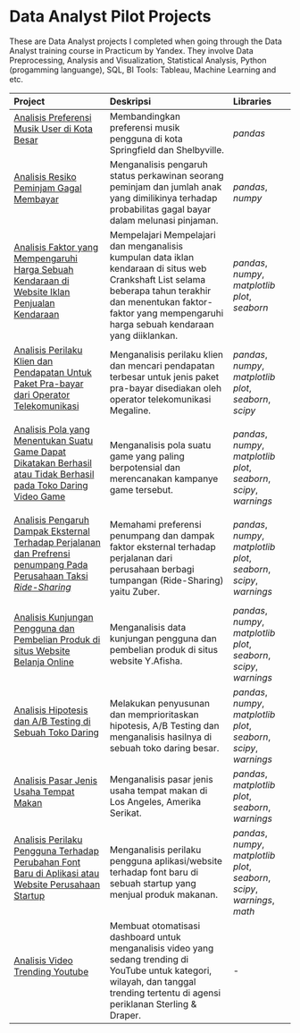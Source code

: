 # Data Analyst Pilot Projects
These are Data Analyst projects I completed when going through the Data Analyst training course in Practicum by Yandex. They involve Data Preprocessing, Analysis and Visualization, Statistical Analysis, Python (progamming languange), SQL, BI Tools: Tableau, Machine Learning and etc.

Project | Deskripsi | Libraries
:-------- | :------------ | :-------- |
<a href="https://github.com/ariqdewop/Practicum_Data_Analyst/tree/Project-01" title="Analisis Preferensi Musik User di Kota Besar"> Analisis Preferensi Musik User di Kota Besar</a></p> | Membandingkan preferensi musik pengguna di kota Springfield dan Shelbyville. | *pandas*
<a href="https://github.com/ariqdewop/Practicum_Data_Analyst/tree/Project-02" title="Analisis Resiko Peminjam Gagal Membayar"> Analisis Resiko Peminjam Gagal Membayar</a></p> | Menganalisis pengaruh status perkawinan seorang peminjam dan jumlah anak yang dimilikinya terhadap probabilitas gagal bayar dalam melunasi pinjaman. | *pandas*, *numpy*
<a href="https://github.com/ariqdewop/Practicum_Data_Analyst/tree/Project-03" title="Analisis Faktor yang Mempengaruhi Harga Sebuah Kendaraan di Website Iklan Penjualan Kendaraan"> Analisis Faktor yang Mempengaruhi Harga Sebuah Kendaraan di Website Iklan Penjualan Kendaraan</a></p> | Mempelajari Mempelajari dan menganalisis kumpulan data iklan kendaraan di situs web Crankshaft List selama beberapa tahun terakhir dan menentukan faktor-faktor yang mempengaruhi harga sebuah kendaraan yang diiklankan. | *pandas*, *numpy*, *matplotlib plot*, *seaborn*
<a href="https://github.com/ariqdewop/Practicum_Data_Analyst/tree/Project-04" title="Analisis Perilaku Klien dan Pendapatan Untuk Paket Pra-bayar dari Operator Telekomunikasi"> Analisis Perilaku Klien dan Pendapatan Untuk Paket Pra-bayar dari Operator Telekomunikasi</a></p> | Menganalisis perilaku klien dan mencari pendapatan terbesar untuk jenis paket pra-bayar disediakan oleh operator telekomunikasi Megaline. | *pandas*, *numpy*, *matplotlib plot*, *seaborn*, *scipy*
<a href="https://github.com/ariqdewop/Practicum_Data_Analyst/tree/Project-05" title="Analisis Pola yang Menentukan Suatu Game Dapat Dikatakan Berhasil atau Tidak Berhasil pada Toko Daring Video Game"> Analisis Pola yang Menentukan Suatu Game Dapat Dikatakan Berhasil atau Tidak Berhasil pada Toko Daring Video Game</a></p> | Menganalisis pola suatu game yang paling berpotensial dan merencanakan kampanye game tersebut. | *pandas*, *numpy*, *matplotlib plot*, *seaborn*, *scipy*, *warnings*
<a href="https://github.com/ariqdewop/Practicum_Data_Analyst/tree/Project-06" title="Analisis Pengaruh Dampak Eksternal Terhadap Perjalanan dan Prefrensi penumpang Pada Perusahaan Taksi *Ride-Sharing*"> Analisis Pengaruh Dampak Eksternal Terhadap Perjalanan dan Prefrensi penumpang Pada Perusahaan Taksi *Ride-Sharing*</a></p> | Memahami preferensi penumpang dan dampak faktor eksternal terhadap perjalanan dari perusahaan berbagi tumpangan (Ride-Sharing) yaitu Zuber. | *pandas*, *numpy*, *matplotlib plot*, *seaborn*, *scipy*, *warnings*
<a href="https://github.com/ariqdewop/Practicum_Data_Analyst/tree/Project-07" title="Analisis Kunjungan Pengguna dan Pembelian Produk di situs Website Belanja Online"> Analisis Kunjungan Pengguna dan Pembelian Produk di situs Website Belanja Online</a></p> | Menganalisis data kunjungan pengguna dan pembelian produk di situs website Y.Afisha. | *pandas*, *numpy*, *matplotlib plot*, *seaborn*, *scipy*, *warnings*
<a href="https://github.com/ariqdewop/Practicum_Data_Analyst/tree/Project-08" title="Analisis Hipotesis dan A/B Testing di Sebuah Toko Daring"> Analisis Hipotesis dan A/B Testing di Sebuah Toko Daring</a></p> | Melakukan penyusunan dan memprioritaskan hipotesis, A/B Testing dan menganalisis hasilnya di sebuah toko daring besar. | *pandas*, *numpy*, *matplotlib plot*, *seaborn*, *scipy*, *warnings*
<a href="https://github.com/ariqdewop/Practicum_Data_Analyst/tree/Project-09" title="Analisis Pasar Jenis Usaha Tempat Makan"> Analisis Pasar Jenis Usaha Tempat Makan</a></p> | Menganalisis pasar jenis usaha tempat makan di Los Angeles, Amerika Serikat. | *pandas*, *matplotlib plot*, *seaborn*, *warnings*
<a href="https://github.com/ariqdewop/Practicum_Data_Analyst/tree/Project-10" title="Analisis Perilaku Pengguna Terhadap Perubahan Font Baru di Aplikasi atau Website Perusahaan Startup"> Analisis Perilaku Pengguna Terhadap Perubahan Font Baru di Aplikasi atau Website Perusahaan Startup</a></p> | Menganalisis perilaku pengguna aplikasi/website terhadap font baru di sebuah startup yang menjual produk makanan. | *pandas*, *numpy*, *matplotlib plot*, *seaborn*, *scipy*, *warnings*, *math*
<a href="https://github.com/ariqdewop/Practicum_Data_Analyst/tree/Project-11" title="Analisis Video Trending Youtube"> Analisis Video Trending Youtube</a></p> | Membuat otomatisasi dashboard untuk menganalisis video yang sedang trending di YouTube untuk kategori, wilayah, dan tanggal trending tertentu di agensi periklanan Sterling & Draper. | -
